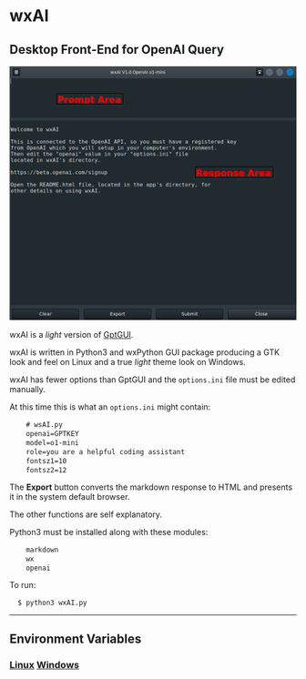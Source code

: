 # wxAI
## Desktop Front-End for OpenAI Query

![wxAI](images/wxAI_1.png "wxAI")

wxAI is a _light_ version of [GptGUI](https://github.com/MLeidel/GptGUI "Git Website").

wxAI is written in Python3 and wxPython GUI package producing a GTK look and feel
on Linux and a true _light_ theme look on Windows.

wxAI has fewer options than GptGUI and the `options.ini` file must be edited manually.

At this time this is what an `options.ini` might contain:

        # wsAI.py
        openai=GPTKEY
        model=o1-mini
        role=you are a helpful coding assistant
        fontsz1=10
        fontsz2=12

The **Export** button converts the markdown response to HTML and presents it in the
system default browser. 

The other functions are self explanatory.

Python3 must be installed along with these modules:

        markdown
        wx
        openai

To run:

      $ python3 wxAI.py
    
---

## Environment Variables

### [Linux](https://linuxize.com/post/how-to-set-and-list-environment-variables-in-linux/ "How To") [Windows](https://superuser.com/questions/949560/how-do-i-set-system-environment-variables-in-windows-10/ "How To")



